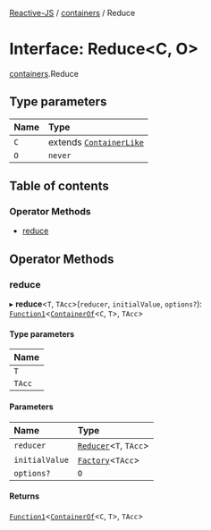 [Reactive-JS](../README.md) / [containers](../modules/containers.md) / Reduce

# Interface: Reduce<C, O\>

[containers](../modules/containers.md).Reduce

## Type parameters

| Name | Type |
| :------ | :------ |
| `C` | extends [`ContainerLike`](containers.ContainerLike.md) |
| `O` | `never` |

## Table of contents

### Operator Methods

- [reduce](containers.Reduce.md#reduce)

## Operator Methods

### reduce

▸ **reduce**<`T`, `TAcc`\>(`reducer`, `initialValue`, `options?`): [`Function1`](../modules/functions.md#function1)<[`ContainerOf`](../modules/containers.md#containerof)<`C`, `T`\>, `TAcc`\>

#### Type parameters

| Name |
| :------ |
| `T` |
| `TAcc` |

#### Parameters

| Name | Type |
| :------ | :------ |
| `reducer` | [`Reducer`](../modules/functions.md#reducer)<`T`, `TAcc`\> |
| `initialValue` | [`Factory`](../modules/functions.md#factory)<`TAcc`\> |
| `options?` | `O` |

#### Returns

[`Function1`](../modules/functions.md#function1)<[`ContainerOf`](../modules/containers.md#containerof)<`C`, `T`\>, `TAcc`\>
